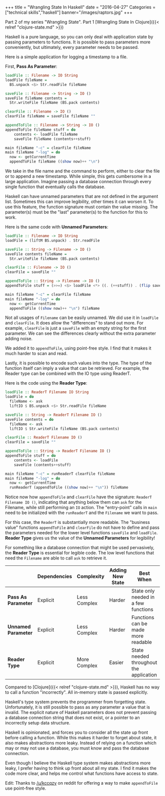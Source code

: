 +++
title = "Wrangling State In Haskell"
date = "2016-04-27"
Categories = ["technical skills","haskell"]
banner="/images/raptors.jpg"
+++


Part 2 of my series "Wrangling State". Part 1
[Wrangling State In Clojure]({{< relref "clojure-state.md" >}})

Haskell is a pure language, so you can only deal with application state by
passing parameters to functions. It is possible to pass parameters more
conveniently, but ultimately, every parameter needs to be passed.

Here is a simple application for logging a timestamp to a file.

First, **Pass As Parameter**:

```haskell
loadFile :: Filename -> IO String
loadFile fileName =
  BS.unpack <$> Str.readFile fileName

saveFile :: Filename -> String -> IO ()
saveFile fileName contents = 
  Str.writeFile fileName (BS.pack contents)

clearFile :: Filename -> IO ()
clearFile fileName = saveFile fileName ""

appendToFile :: Filename -> String -> IO ()
appendToFile fileName stuff = do
    contents <- loadFile fileName
    saveFile fileName (contents++stuff)

main fileName "-c" = clearFile fileName
main fileName "-log" = do
  now <- getCurrentTime
  appendToFile fileName ((show now)++ "\n")
```

We take in the file name and the command to perform, either to clear the file or
to append a new timestamp. While simple, this gets cumbersome in a large
application. Imagine passing a database connection through every single function
that eventually calls the database.

Haskell can have unnamed parameters that are not defined in the argument list.
Sometimes this can improve legibility, other times it can worsen it. To use this
feature, the function signature must contain the value missing. The parameter(s)
must be the "last" parameter(s) to the function for this to work.

Here is the same code with **Unnamed Parameters**:

```haskell
loadFile :: Filename -> IO String
loadFile = (liftM BS.unpack) . Str.readFile

saveFile :: String -> Filename -> IO ()
saveFile contents fileName =
  Str.writeFile fileName (BS.pack contents)

clearFile :: Filename -> IO ()
clearFile = saveFile ""

appendToFile :: String -> Filename -> IO ()
appendToFile stuff = (>>=) <$> loadFile <*> ((. (++stuff)) . (flip saveFile))

main fileName "-c" = clearFile fileName
main fileName "-log" = do
  now <- getCurrentTime
  appendToFile ((show now)++ "\n") fileName
```

Not all usages of ```Filename``` can be easily unnamed. We did use it in
```loadFile``` and ```clearFile```. It does allow the "differences" to stand out
more. For example, ```clearFile``` is just a ```saveFile``` with an empty string
for the first parameter. We can see the differences clearly without the extra
parameter adding noise.

We added it to ```appendToFile```, using point-free style. I find that it makes
it much harder to scan and read.

Lastly, it is possible to encode such values into the type. The type of the
function itself can imply a value that can be retrieved. For example, the Reader
type can be combined with the IO type using ReaderT.

Here is the code using the **Reader Type**:

```haskell
loadFile :: ReaderT Filename IO String
loadFile = do
  fileName <- ask
  liftIO $ BS.unpack <$> Str.readFile fileName

saveFile :: String -> ReaderT Filename IO ()
saveFile contents = do
  fileName <- ask
  liftIO $ Str.writeFile fileName (BS.pack contents)

clearFile :: ReaderT Filename IO ()
clearFile = saveFile ""

appendToFile :: String -> ReaderT Filename IO ()
appendToFile stuff = do
    contents <- loadFile
    saveFile (contents++stuff)

main fileName "-c" = runReaderT clearFile fileName
main fileName "-log" = do
  now <- getCurrentTime
  runReaderT (appendToFile ((show now)++ "\n")) fileName
```

Notice now how ```appendToFile``` and ```clearFile``` have the signature:
```ReaderT Filename IO ()```, indicating that anything below them can ```ask```
for the Filename, while still performing an ```IO``` action. The "entry-point"
calls in ```main``` need to be initialized with the ```runReaderT``` and the
```Filename``` we want to pass.

For this case, the ```ReaderT``` is substantially more readable. The "business
value" functions ```appendToFile``` and ```clearFile``` do not have to define
and pass the parameters needed for the lower level functions ```saveFile``` and
```loadFile```. **Reader Type** gives us the value of the **Unnamed
Parameters** for legibility!

For something like a database connection that might be used pervasively, the
**Reader Type** is essential for legible code. The low level functions that need
the ```Filename``` are able to call ```ask``` to retrieve it.

| | Dependencies | Complexity | Adding New State | Best When |
|-------------          |-------------- |  ------------- | ------------- | ------------- |
|**Pass As Parameter**  | Explicit     | Less Complex |  Harder         | State only needed in a few functions
|**Unnamed Parameter** | Explicit     | Less Complex |   Harder       | Functions can be made more readable
|**Reader Type**        | Explicit     | More Complex |   Easier       | State needed throughout the application

Compared to [Clojure]({{< relref "clojure-state.md" >}}), Haskell has no way to
call a function "incorrectly". All in-memory state is passed explicitly.

Haskell's type system prevents the programmer from forgetting state.
Unfortunately, it is still possible to pass as any parameter a value that is
invalid. The explicit nature of Haskell parameters does not prevent passing a
database connection string that does not exist, or a pointer to an incorrectly
setup data structure.

Haskell is opinionated, and forces you to consider all the state up front before
calling a function. While this makes it harder to forget about state, it also
makes abstractions more leaky. Instead of relying on a function which may or may
not use a database, you must know and pass the database connection. 

Even though I believe the Haskell type system makes abstractions more leaky, I
prefer having to think up front about all my state. I find it makes the code
more clear, and helps me control what functions have access to state.

Edit: Thanks to [/u/kccqzy](https://www.reddit.com/r/haskell/comments/4go5dr/wrangling_state_in_haskell/d2j9aqz) on reddit for offering a way to make
```appendToFile``` use point-free style.

